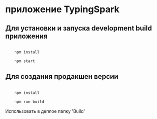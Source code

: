 # приложение TypingSpark

## Для установки и запуска development build приложения

<code>
    npm install
    </code>
    <code>
    npm start
</code>

## Для создания продакшен версии

<code>
    npm install
    </code>
    <code>
    npm run build
</code>

Использовать в деплое папку 'Build'
